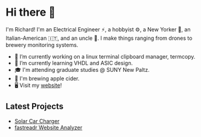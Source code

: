 # Hi there 👋

I'm Richard! I'm an Electrical Engineer ⚡, a hobbyist ⚙️, a New Yorker 🗽, an Italian-American 🇮🇹, and an uncle 🤟. I make things ranging from drones to brewery monitoring systems.
<!--
**richardmartino/richardmartino** is a ✨ _special_ ✨ repository because its `README.md` (this file) appears on your GitHub profile.

Here are some ideas to get you started:

-->

- 🔭 I’m currently working on a linux terminal clipboard manager, termcopy.
- 🌱 I’m currently learning VHDL and ASIC design.
- 🎓 I'm attending graduate studies @ SUNY New Paltz.
- 🍺 I'm brewing apple cider.
- 🖥️ Visit my [website](https://richardmartino.me)!

## Latest Projects
- [Solar Car Charger](https://richardmartino.me/solar_car_charger.html)
- [fastreadr Website Analyzer](https://richardmartino.me/fastreadr.html)
